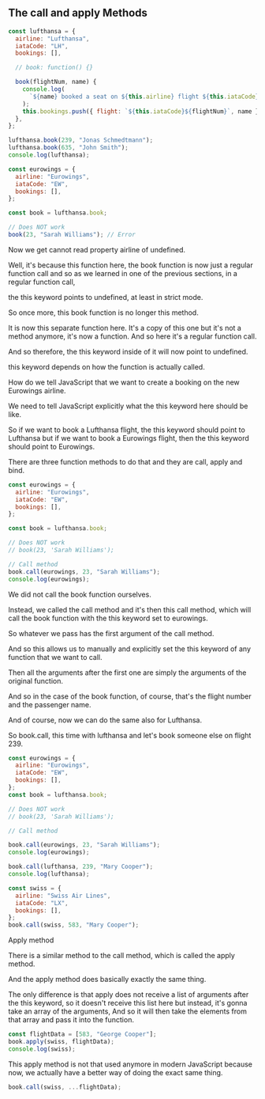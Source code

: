## The call and apply Methods

```javascript
const lufthansa = {
  airline: "Lufthansa",
  iataCode: "LH",
  bookings: [],

  // book: function() {}

  book(flightNum, name) {
    console.log(
      `${name} booked a seat on ${this.airline} flight ${this.iataCode}${flightNum}`
    );
    this.bookings.push({ flight: `${this.iataCode}${flightNum}`, name });
  },
};

lufthansa.book(239, "Jonas Schmedtmann");
lufthansa.book(635, "John Smith");
console.log(lufthansa);
```

```javascript
const eurowings = {
  airline: "Eurowings",
  iataCode: "EW",
  bookings: [],
};

const book = lufthansa.book;

// Does NOT work
book(23, "Sarah Williams"); // Error
```

Now we get cannot read property airline of undefined.

Well, it's because this function here, the book function is now just a regular function call and so as we learned in one of the previous sections, in a regular function call,

the this keyword points to undefined, at least in strict mode.

So once more, this book function is no longer this method.

It is now this separate function here. It's a copy of this one but it's not a method anymore, it's now a function. And so here it's a regular function call.

And so therefore, the this keyword inside of it will now point to undefined.

this keyword depends on how the function is actually called.

How do we tell JavaScript that we want to create a booking on the new Eurowings airline.

We need to tell JavaScript explicitly what the this keyword here should be like.

So if we want to book a Lufthansa flight, the this keyword should point to Lufthansa but if we want to book a Eurowings flight, then the this keyword should point to Eurowings.

There are three function methods to do that and they are call, apply and bind.

```javascript
const eurowings = {
  airline: "Eurowings",
  iataCode: "EW",
  bookings: [],
};

const book = lufthansa.book;

// Does NOT work
// book(23, 'Sarah Williams');

// Call method
book.call(eurowings, 23, "Sarah Williams");
console.log(eurowings);
```

We did not call the book function ourselves.

Instead, we called the call method and it's then this call method, which will call the book function with the this keyword set to eurowings.

So whatever we pass has the first argument of the call method.

And so this allows us to manually and explicitly set the this keyword of any function that we want to call.

Then all the arguments after the first one are simply the arguments of the original function.

And so in the case of the book function, of course, that's the flight number and the passenger name.

And of course, now we can do the same also for Lufthansa.

So book.call, this time with lufthansa and let's book someone else on flight 239.

```javascript
const eurowings = {
  airline: "Eurowings",
  iataCode: "EW",
  bookings: [],
};
const book = lufthansa.book;

// Does NOT work
// book(23, 'Sarah Williams');

// Call method

book.call(eurowings, 23, "Sarah Williams");
console.log(eurowings);

book.call(lufthansa, 239, "Mary Cooper");
console.log(lufthansa);
```

```javascript
const swiss = {
  airline: "Swiss Air Lines",
  iataCode: "LX",
  bookings: [],
};
book.call(swiss, 583, "Mary Cooper");
```

Apply method

There is a similar method to the call method, which is called the apply method.

And the apply method does basically exactly the same thing.

The only difference is that apply does not receive a list of arguments after the this keyword, so it doesn't receive this list here but instead, it's gonna take an array of the arguments, And so it will then take the elements from that array and pass it into the function.

```javascript
const flightData = [583, "George Cooper"];
book.apply(swiss, flightData);
console.log(swiss);
```

This apply method is not that used anymore in modern JavaScript because now, we actually have a better way of doing the exact same thing.

```javascript
book.call(swiss, ...flightData);
```
